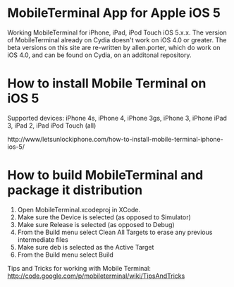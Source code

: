 MobileTerminal App for Apple iOS 5
========================

Working MobileTerminal for iPhone, iPad, iPod Touch iOS 5.x.x. The version of MobileTerminal already on Cydia doesn't work on iOS 4.0 or greater. The beta versions on this site are re-written by allen.porter, which do work on iOS 4.0, and can be found on Cydia, on an additonal repository.

How to install Mobile Terminal on iOS 5
========================

Supported devices:
iPhone 4s, iPhone 4, iPhone 3gs, iPhone 3, iPhone
iPad 3, iPad 2, iPad
iPod Touch (all)

http://www/letsunlockiphone.com/how-to-install-mobile-terminal-iphone-ios-5/

How to build MobileTerminal and package it distribution
========================

1. Open MobileTerminal.xcodeproj in XCode.
2. Make sure the Device is selected (as opposed to Simulator)
3. Make sure Release is selected (as opposed to Debug)
4. From the Build menu select Clean All Targets to erase any previous intermediate files
5. Make sure deb is selected as the Active Target
6. From the Build menu select Build

Tips and Tricks for working with Mobile Terminal:
http://code.google.com/p/mobileterminal/wiki/TipsAndTricks

